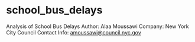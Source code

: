 # school_bus_delays
Analysis of School Bus Delays
Author: Alaa Moussawi
Company: New York City Council
Contact Info: amoussawi@council.nyc.gov